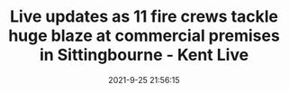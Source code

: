 ---
"title": "Live updates as 11 fire crews tackle huge blaze at commercial premises in Sittingbourne - Kent Live"
"date": "2021-9-25 21:56:15"
"feed_name": "GOOGLENEWSINDUSTRIAL"
"feed_website": "https://news.google.com/search?q=industrial%2Bincident&hl=en-US&gl=US&ceid=US:en"
"feed_rss": "https://news.google.com/rss/search?q=industrial%2Bincident&hl=en-US&gl=US&ceid=US:en"
"link": "https://www.kentlive.news/news/kent-news/live-updates-11-fire-crews-5971025"
"file": "_posts/2021-1-1-e6dd9dde642056f79faade9f4f12f243ae7a38d1.md"
"accident": "1"
"drilling": "0"
"dead": "0"
"injured": "0"
"where": "unknown site"
"place": "unknown place"
---